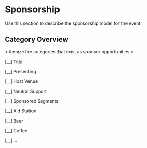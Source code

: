 # Sponsorship

Use this section to describe the sponsorship model for the event.

## Category Overview

< itemize the categories that exist as sponsor opportunities >

[__] Title

[__] Presenting

[__] Host Venue

[__] Neutral Support

[__] Sponsored Segments

[__] Aid Station

[__] Beer

[__] Coffee

[__] ...

